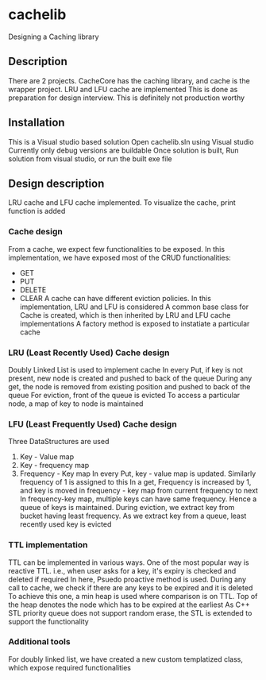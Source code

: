 # cachelib
Designing a Caching library

## Description
There are 2 projects. CacheCore has the caching library, and cache is the wrapper project.
LRU and LFU cache are implemented
This is done as preparation for design interview. This is definitely not production worthy

## Installation
This is a Visual studio based solution
Open cachelib.sln using Visual studio
Currently only debug versions are buildable
Once solution is built, Run solution from visual studio, or run the built exe file

## Design description
LRU cache and LFU cache implemented.
To visualize the cache, print function is added

### Cache design
From a cache, we expect few functionalities to be exposed.
In this implementation, we have exposed most of the CRUD functionalities:
* GET
* PUT
* DELETE
* CLEAR
A cache can have different eviction policies. In this implementation, LRU and LFU is considered
A common base class for Cache is created, which is then inherited by LRU and LFU cache implementations
A factory method is exposed to instatiate a particular cache

### LRU (Least Recently Used) Cache design
Doubly Linked List is used to implement cache
In every Put, if key is not present, new node is created and pushed to back of the queue
During any get, the node is removed from existing position and pushed to back of the queue
For eviction, front of the queue is evicted
To access a particular node, a map of key to node is maintained

### LFU (Least Frequently Used) Cache design
Three DataStructures are used
1. Key - Value map
2. Key - frequency map
3. Frequency - Key map
In every Put, key - value map is updated. Similarly frequency of 1 is assigned to this
In a get, Frequency is increased by 1, and key is moved in frequency - key map from current frequency to next
In frequency-key map, multiple keys can have same frequency. Hence a queue of keys is maintained.
During eviction, we extract key from bucket having least frequency. As we extract key from a queue, least recently used key is evicted

### TTL implementation
TTL can be implemented in various ways.
One of the most popular way is reactive TTL. i.e., when user asks for a key, it's expiry is checked and deleted if required
In here, Psuedo proactive method is used. During any call to cache, we check if there are any keys to be expired and it is deleted
To achieve this one, a min heap is used where comparison is on TTL. Top of the heap denotes the node which has to be expired at the earliest
As C++ STL priority queue does not support random erase, the STL is extended to support the functionality

### Additional tools
For doubly linked list, we have created a new custom templatized class, which expose required functionalities